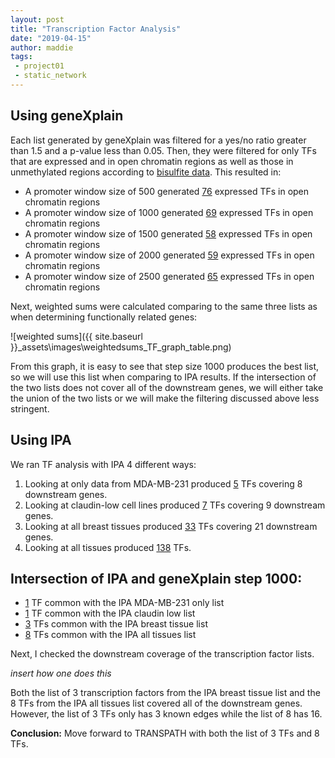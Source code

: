 ```yaml
---
layout: post
title: "Transcription Factor Analysis"
date: "2019-04-15"
author: maddie
tags:
 - project01
 - static_network
---
```


## Using geneXplain

Each list generated by geneXplain was filtered for a yes/no ratio greater than 1.5 and a p-value less than 0.05. Then, they were filtered for only TFs that are expressed and in open chromatin regions as well as those in unmethylated regions according to [bisulfite data](https://genomebiology.biomedcentral.com/articles/10.1186/gb-2013-14-10-r110). This resulted in:

- A promoter window size of 500 generated [76](https://github.com/VeraLiconaResearchGroup/CancerReversion/blob/master/_projects/project1/gene_network/TF_0500_expr_openchrom_unmeth.txt) expressed TFs in open chromatin regions
- A promoter window size of 1000 generated [69](https://github.com/VeraLiconaResearchGroup/CancerReversion/blob/master/_projects/project1/gene_network/TF_1000_expr_openchrom_unmeth.txt) expressed TFs in open chromatin regions
- A promoter window size of 1500 generated [58](https://github.com/VeraLiconaResearchGroup/CancerReversion/blob/master/_projects/project1/gene_network/TF_1500_expr_openchrom_unmeth.txt) expressed TFs in open chromatin regions
- A promoter window size of 2000 generated [59](https://github.com/VeraLiconaResearchGroup/CancerReversion/blob/master/_projects/project1/gene_network/TF_2000_expr_openchrom_unmeth.txt) expressed TFs in open chromatin regions
- A promoter window size of 2500 generated [65](https://github.com/VeraLiconaResearchGroup/CancerReversion/blob/master/_projects/project1/gene_network/TF_2500_expr_openchrom_unmeth.txt) expressed TFs in open chromatin regions

Next, weighted sums were calculated comparing to the same three lists as when determining functionally related genes:

![weighted sums]({{ site.baseurl }}\_assets\images\weightedsums_TF_graph_table.png)

From this graph, it is easy to see that step size 1000 produces the best list, so we will use this list when comparing to IPA results. If the intersection of the two lists does not cover all of the downstream genes, we will either take the union of the two lists or we will make the filtering discussed above less stringent.


## Using IPA
We ran TF analysis with IPA 4 different ways:

1. Looking at only data from MDA-MB-231 produced [5](https://github.com/VeraLiconaResearchGroup/CancerReversion/blob/master/_projects/project1/gene_network/IPA_TFs_231only.txt) TFs covering 8 downstream genes.
2. Looking at claudin-low cell lines produced [7](https://github.com/VeraLiconaResearchGroup/CancerReversion/blob/master/_projects/project1/gene_network/IPA_TFs_claudinlow.txt) TFs covering 9 downstream genes.
3. Looking at all breast tissues produced [33](https://github.com/VeraLiconaResearchGroup/CancerReversion/blob/master/_projects/project1/gene_network/IPA_TFs_breast.txt) TFs covering 21 downstream genes.
4. Looking at all tissues produced [138](https://github.com/VeraLiconaResearchGroup/CancerReversion/blob/master/_projects/project1/gene_network/IPA_TFs_all.txt) TFs.

## Intersection of IPA and geneXplain step 1000:

 - [1](https://github.com/VeraLiconaResearchGroup/CancerReversion/blob/master/_projects/project1/gene_network/TFs_AP1000_AND_IPA_231only.txt) TF common with the IPA MDA-MB-231 only list
 - [1](https://github.com/VeraLiconaResearchGroup/CancerReversion/blob/master/_projects/project1/gene_network/TFs_AP1000_AND_IPA_claudinlow.txt) TF common with the IPA claudin low list
 - [3](https://github.com/VeraLiconaResearchGroup/CancerReversion/blob/master/_projects/project1/gene_network/TFs_AP1000_AND_IPA_breast.txt) TFs common with the IPA breast tissue list
 - [8](https://github.com/VeraLiconaResearchGroup/CancerReversion/blob/master/_projects/project1/gene_network/TFs_AP1000_AND_IPA_all.txt) TFs common with the IPA all tissues list

Next, I checked the downstream coverage of the transcription factor lists.

*insert how one does this*

Both the list of 3 transcription factors from the IPA breast tissue list and the 8 TFs from the IPA all tissues list covered all of the downstream genes. However, the list of 3 TFs only has 3 known edges while the list of 8 has 16.

**Conclusion:** Move forward to TRANSPATH with both the list of 3 TFs and 8 TFs.
